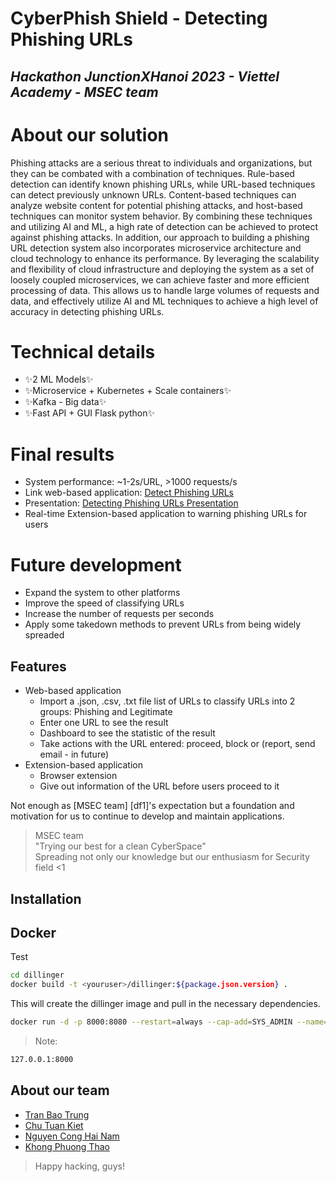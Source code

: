 # CyberPhish Shield - Detecting Phishing URLs
## _Hackathon JunctionXHanoi 2023 - Viettel Academy - MSEC team_

# About our solution
Phishing attacks are a serious threat to individuals and organizations, but they can be combated with a combination of techniques. Rule-based detection can identify known phishing URLs, while URL-based techniques can detect previously unknown URLs. Content-based techniques can analyze website content for potential phishing attacks, and host-based techniques can monitor system behavior. By combining these techniques and utilizing AI and ML, a high rate of detection can be achieved to protect against phishing attacks.
In addition, our approach to building a phishing URL detection system also incorporates microservice architecture and cloud technology to enhance its performance. By leveraging the scalability and flexibility of cloud infrastructure and deploying the system as a set of loosely coupled microservices, we can achieve faster and more efficient processing of data. This allows us to handle large volumes of requests and data, and effectively utilize AI and ML techniques to achieve a high level of accuracy in detecting phishing URLs.
# Technical details
- ✨2 ML Models✨
- ✨Microservice + Kubernetes +  Scale containers✨
- ✨Kafka - Big data✨
- ✨Fast API + GUI Flask python✨
# Final results
- System performance: ~1-2s/URL, >1000 requests/s
- Link web-based application: [Detect Phishing URLs](http://103.182.16.8:3400/)
- Presentation: [Detecting Phishing URLs Presentation](https://drive.google.com/drive/folders/1SQx2JPiDt6ZnVu9dO2mfNar2lg0m6QKB?usp=sharing)
- Real-time Extension-based application to warning phishing URLs for users
# Future development
- Expand the system to other platforms
- Improve the speed of classifying URLs
- Increase the number of requests per seconds 
- Apply some takedown methods to prevent URLs from being widely spreaded

## Features
- Web-based application
    - Import a .json, .csv, .txt file list of URLs to classify URLs into 2 groups: Phishing and Legitimate
    - Enter one URL to see the result
    - Dashboard to see the statistic of the result
    - Take actions with the URL entered: proceed, block or (report, send email - in future)
- Extension-based application
    - Browser extension
    - Give out information of the URL before users proceed to it

Not enough as [MSEC team] [df1]'s expectation but a foundation and motivation for us to continue to develop and maintain applications.

> MSEC team
> </br>
> "Trying our best for a clean CyberSpace"
> </br>
> Spreading not only our knowledge but our enthusiasm for Security field <1

## Installation

## Docker
Test
```sh
cd dillinger
docker build -t <youruser>/dillinger:${package.json.version} .
```
This will create the dillinger image and pull in the necessary dependencies.

```sh
docker run -d -p 8000:8080 --restart=always --cap-add=SYS_ADMIN --name=dillinger <youruser>/dillinger:${package.json.version}
```

> Note: 

```sh
127.0.0.1:8000
```
## About our team
- [Tran Bao Trung](https://github.com/trung501)
- [Chu Tuan Kiet](https://github.com/kimstars)
- [Nguyen Cong Hai Nam](https://github.com/kptis)
- [Khong Phuong Thao](https://github.com/kptis)

> Happy hacking, guys!

